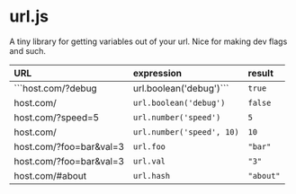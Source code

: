 url.js
======

A tiny library for getting variables out of your url. Nice for making dev flags and such.

URL                     | expression    | result 
:-----------------------|:--------------|:------
```host.com/?debug | url.boolean('debug')``` | ```true```
host.com/ | ```url.boolean('debug')``` | ```false```
host.com/?speed=5 | ```url.number('speed')``` | ```5```
host.com/| ```url.number('speed', 10)``` | ```10```
host.com/?foo=bar&val=3 | ```url.foo``` | ```"bar"```
host.com/?foo=bar&val=3 | ```url.val``` | ```"3"```
host.com/#about | ```url.hash``` | ```"about"```
